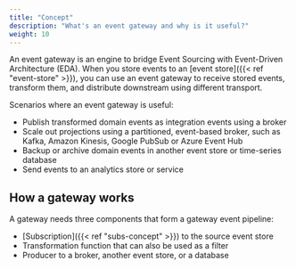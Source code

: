 ```yaml
---
title: "Concept"
description: "What's an event gateway and why is it useful?"
weight: 10
---
```


An event gateway is an engine to bridge Event Sourcing with Event-Driven Architecture (EDA). When you store events to an [event store]({{< ref "event-store" >}}), you can use an event gateway to receive stored events, transform them, and distribute downstream using different transport.

Scenarios where an event gateway is useful:
* Publish transformed domain events as integration events using a broker
* Scale out projections using a partitioned, event-based broker, such as Kafka, Amazon Kinesis, Google PubSub or Azure Event Hub
* Backup or archive domain events in another event store or time-series database
* Send events to an analytics store or service

## How a gateway works

A gateway needs three components that form a gateway event pipeline:
* [Subscription]({{< ref "subs-concept" >}}) to the source event store
* Transformation function that can also be used as a filter
* Producer to a broker, another event store, or a database

